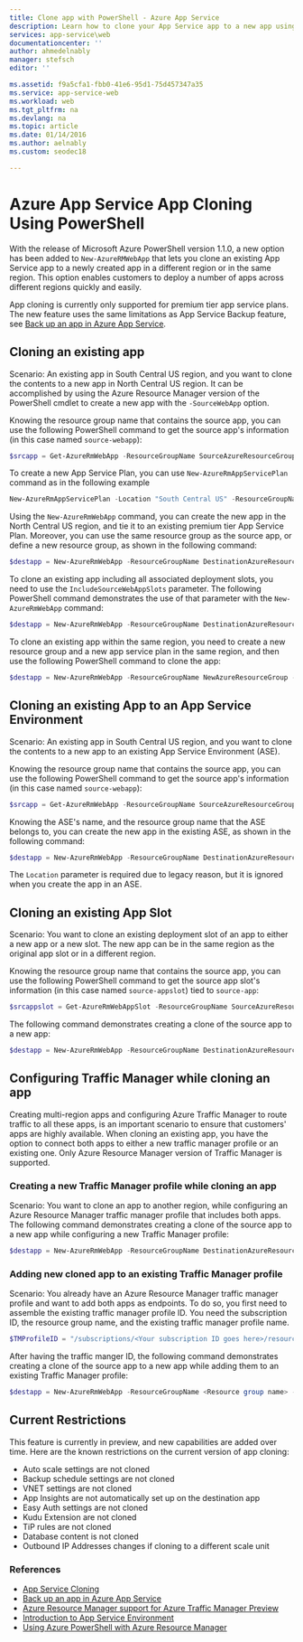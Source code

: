 ```yaml
---
title: Clone app with PowerShell - Azure App Service
description: Learn how to clone your App Service app to a new app using PowerShell.
services: app-service\web
documentationcenter: ''
author: ahmedelnably
manager: stefsch
editor: ''

ms.assetid: f9a5cfa1-fbb0-41e6-95d1-75d457347a35
ms.service: app-service-web
ms.workload: web
ms.tgt_pltfrm: na
ms.devlang: na
ms.topic: article
ms.date: 01/14/2016
ms.author: aelnably
ms.custom: seodec18

---
```

# Azure App Service App Cloning Using PowerShell
With the release of Microsoft Azure PowerShell version 1.1.0, a new option has been added to `New-AzureRMWebApp` that lets you clone an existing App Service app to a newly created app in a different region or in the same region. This option enables customers to deploy a number of apps across different regions quickly and easily.

App cloning is currently only supported for premium tier app service plans. The new feature uses the same limitations as App Service Backup feature, see [Back up an app in Azure App Service](manage-backup.md).

## Cloning an existing app
Scenario: An existing app in South Central US region, and you want to clone the contents to a new app in North Central US region. It can be accomplished by using the Azure Resource Manager version of the PowerShell cmdlet to create a new app with the `-SourceWebApp` option.

Knowing the resource group name that contains the source app, you can use the following PowerShell command to get the source app's information (in this case named `source-webapp`):

```PowerShell
$srcapp = Get-AzureRmWebApp -ResourceGroupName SourceAzureResourceGroup -Name source-webapp
```

To create a new App Service Plan, you can use `New-AzureRmAppServicePlan` command as in the following example

```PowerShell
New-AzureRmAppServicePlan -Location "South Central US" -ResourceGroupName DestinationAzureResourceGroup -Name NewAppServicePlan -Tier Premium
```

Using the `New-AzureRmWebApp` command, you can create the new app in the North Central US region, and tie it to an existing premium tier App Service Plan. Moreover, you can use the same resource group as the source app, or define a new resource group, as shown in the following command:

```PowerShell
$destapp = New-AzureRmWebApp -ResourceGroupName DestinationAzureResourceGroup -Name dest-webapp -Location "North Central US" -AppServicePlan DestinationAppServicePlan -SourceWebApp $srcapp
```

To clone an existing app including all associated deployment slots, you need to use the `IncludeSourceWebAppSlots` parameter. The following PowerShell command demonstrates the use of that parameter with the `New-AzureRmWebApp` command:

```PowerShell
$destapp = New-AzureRmWebApp -ResourceGroupName DestinationAzureResourceGroup -Name dest-webapp -Location "North Central US" -AppServicePlan DestinationAppServicePlan -SourceWebApp $srcapp -IncludeSourceWebAppSlots
```

To clone an existing app within the same region, you need to create a new resource group and a new app service plan in the same region, and then use the following PowerShell command to clone the app:

```PowerShell
$destapp = New-AzureRmWebApp -ResourceGroupName NewAzureResourceGroup -Name dest-webapp -Location "South Central US" -AppServicePlan NewAppServicePlan -SourceWebApp $srcap
```

## Cloning an existing App to an App Service Environment
Scenario: An existing app in South Central US region, and you want to clone the contents to a new app to an existing App Service Environment (ASE).

Knowing the resource group name that contains the source app, you can use the following PowerShell command to get the source app's information (in this case named `source-webapp`):

```PowerShell
$srcapp = Get-AzureRmWebApp -ResourceGroupName SourceAzureResourceGroup -Name source-webapp
```

Knowing the ASE's name, and the resource group name that the ASE belongs to, you can create the new app in the existing ASE, as shown in the following command:

```PowerShell
$destapp = New-AzureRmWebApp -ResourceGroupName DestinationAzureResourceGroup -Name dest-webapp -Location "North Central US" -AppServicePlan DestinationAppServicePlan -ASEName DestinationASE -ASEResourceGroupName DestinationASEResourceGroupName -SourceWebApp $srcapp
```

The `Location` parameter is required due to legacy reason, but it is ignored when you create the app in an ASE. 

## Cloning an existing App Slot
Scenario: You want to clone an existing deployment slot of an app to either a new app or a new slot. The new app can be in the same region as the original app slot or in a different region.

Knowing the resource group name that contains the source app, you can use the following PowerShell command to get the source app slot's information (in this case named `source-appslot`) tied to `source-app`:

```PowerShell
$srcappslot = Get-AzureRmWebAppSlot -ResourceGroupName SourceAzureResourceGroup -Name source-app -Slot source-appslot
```

The following command demonstrates creating a clone of the source app to a new app:

```PowerShell
$destapp = New-AzureRmWebApp -ResourceGroupName DestinationAzureResourceGroup -Name dest-app -Location "North Central US" -AppServicePlan DestinationAppServicePlan -SourceWebApp $srcappslot
```

## Configuring Traffic Manager while cloning an app
Creating multi-region apps and configuring Azure Traffic Manager to route traffic to all these apps, is an important scenario to ensure that customers' apps are highly available. When cloning an existing app, you have the option to connect both apps to either a new traffic manager profile or an existing one. Only Azure Resource Manager version of Traffic Manager is supported.

### Creating a new Traffic Manager profile while cloning an app
Scenario: You want to clone an app to another region, while configuring an Azure Resource Manager traffic manager profile that includes both apps. The following command demonstrates creating a clone of the source app to a new app while configuring a new Traffic Manager profile:

```PowerShell
$destapp = New-AzureRmWebApp -ResourceGroupName DestinationAzureResourceGroup -Name dest-webapp -Location "South Central US" -AppServicePlan DestinationAppServicePlan -SourceWebApp $srcapp -TrafficManagerProfileName newTrafficManagerProfile
```

### Adding new cloned app to an existing Traffic Manager profile
Scenario: You already have an Azure Resource Manager traffic manager profile and want to add both apps as endpoints. To do so, you first need to assemble the existing traffic manager profile ID. You need the subscription ID, the resource group name, and the existing traffic manager profile name.

```PowerShell
$TMProfileID = "/subscriptions/<Your subscription ID goes here>/resourceGroups/<Your resource group name goes here>/providers/Microsoft.TrafficManagerProfiles/ExistingTrafficManagerProfileName"
```

After having the traffic manger ID, the following command demonstrates creating a clone of the source app to a new app while adding them to an existing Traffic Manager profile:

```PowerShell
$destapp = New-AzureRmWebApp -ResourceGroupName <Resource group name> -Name dest-webapp -Location "South Central US" -AppServicePlan DestinationAppServicePlan -SourceWebApp $srcapp -TrafficManagerProfileId $TMProfileID
```

## Current Restrictions
This feature is currently in preview, and new capabilities are added over time. Here are the known restrictions on the current version of app cloning:

* Auto scale settings are not cloned
* Backup schedule settings are not cloned
* VNET settings are not cloned
* App Insights are not automatically set up on the destination app
* Easy Auth settings are not cloned
* Kudu Extension are not cloned
* TiP rules are not cloned
* Database content is not cloned
* Outbound IP Addresses changes if cloning to a different scale unit

### References
* [App Service Cloning](app-service-web-app-cloning.md)
* [Back up an app in Azure App Service](manage-backup.md)
* [Azure Resource Manager support for Azure Traffic Manager Preview](../traffic-manager/traffic-manager-powershell-arm.md)
* [Introduction to App Service Environment](environment/intro.md)
* [Using Azure PowerShell with Azure Resource Manager](../azure-resource-manager/powershell-azure-resource-manager.md)

